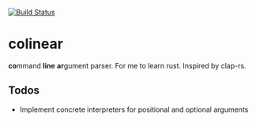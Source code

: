 [![Build Status](https://travis-ci.org/kilianhelmenstein/colinear.svg?branch=master)](https://travis-ci.org/kilianhelmenstein/colinear)

# colinear
**co**mmand **line** **ar**gument parser. For me to learn rust. Inspired by clap-rs.

## Todos
- Implement concrete interpreters for positional and optional arguments
